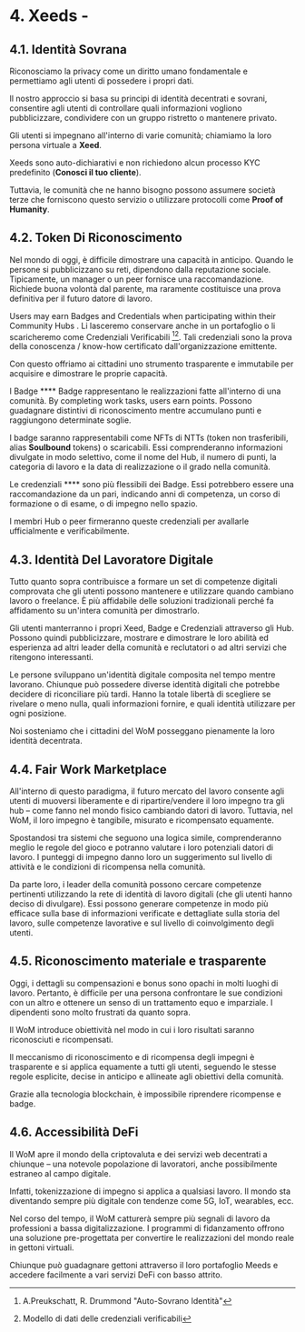 # 4. Xeeds - <unk>

## 4.1. Identità Sovrana

Riconosciamo la privacy come un diritto umano fondamentale e permettiamo agli utenti di possedere i propri dati.

Il nostro approccio si basa su principi di identità decentrati e sovrani, consentire agli utenti di controllare quali informazioni vogliono pubblicizzare, condividere con un gruppo ristretto o mantenere privato.

Gli utenti si impegnano all'interno di varie comunità; chiamiamo la loro persona virtuale a **__Xeed__**.

Xeeds sono auto-dichiarativi e non richiedono alcun processo KYC predefinito (__Conosci il tuo cliente__).

Tuttavia, le comunità che ne hanno bisogno possono assumere società terze che forniscono questo servizio o utilizzare protocolli come __Proof of Humanity__.

## 4.2. Token Di Riconoscimento

Nel mondo di oggi, è difficile dimostrare una capacità in anticipo. Quando le persone si pubblicizzano su reti, dipendono dalla reputazione sociale. Tipicamente, un manager o un peer fornisce una raccomandazione. Richiede buona volontà dal parente, ma raramente costituisce una prova definitiva per il futuro datore di lavoro.

Users may earn Badges and Credentials when participating within their Community Hubs . Li lasceremo conservare anche in un portafoglio o li scaricheremo come Credenziali Verificabili [^7][^8]. Tali credenziali sono la prova della conoscenza / know-how certificato dall'organizzazione emittente.

Con questo offriamo ai cittadini uno strumento trasparente e immutabile per acquisire e dimostrare le proprie capacità.

I Badge **** Badge rappresentano le realizzazioni fatte all'interno di una comunità. By completing work tasks, users earn points. Possono guadagnare distintivi di riconoscimento mentre accumulano punti e raggiungono determinate soglie.

I badge saranno rappresentabili come NFTs di NTTs (token non trasferibili, alias __Soulbound__ tokens) o scaricabili. Essi comprenderanno informazioni divulgate in modo selettivo, come il nome del Hub, il numero di punti, la categoria di lavoro e la data di realizzazione o il grado nella comunità.

Le credenziali **** sono più flessibili dei Badge. Essi potrebbero essere una raccomandazione da un pari, indicando anni di competenza, un corso di formazione o di esame, o di impegno nello spazio.

I membri Hub o peer firmeranno queste credenziali per avallarle ufficialmente e verificabilmente.

## 4.3. Identità Del Lavoratore Digitale

Tutto quanto sopra contribuisce a formare un set di competenze digitali comprovata che gli utenti possono mantenere e utilizzare quando cambiano lavoro o freelance. È più affidabile delle soluzioni tradizionali perché fa affidamento su un'intera comunità per dimostrarlo.

Gli utenti manterranno i propri Xeed, Badge e Credenziali attraverso gli Hub. Possono quindi pubblicizzare, mostrare e dimostrare le loro abilità ed esperienza ad altri leader della comunità e reclutatori o ad altri servizi che ritengono interessanti.

Le persone sviluppano un'identità digitale composita nel tempo mentre lavorano. Chiunque può possedere diverse identità digitali che potrebbe decidere di riconciliare più tardi. Hanno la totale libertà di scegliere se rivelare o meno nulla, quali informazioni fornire, e quali identità utilizzare per ogni posizione.

Noi sosteniamo che i cittadini del WoM posseggano pienamente la loro identità decentrata.

## 4.4. Fair Work Marketplace

All'interno di questo paradigma, il futuro mercato del lavoro consente agli utenti di muoversi liberamente e di ripartire/vendere il loro impegno tra gli hub – come fanno nel mondo fisico cambiando datori di lavoro. Tuttavia, nel WoM, il loro impegno è tangibile, misurato e ricompensato equamente.

Spostandosi tra sistemi che seguono una logica simile, comprenderanno meglio le regole del gioco e potranno valutare i loro potenziali datori di lavoro. I punteggi di impegno danno loro un suggerimento sul livello di attività e le condizioni di ricompensa nella comunità.

Da parte loro, i leader della comunità possono cercare competenze pertinenti utilizzando la rete di identità di lavoro digitali (che gli utenti hanno deciso di divulgare). Essi possono generare competenze in modo più efficace sulla base di informazioni verificate e dettagliate sulla storia del lavoro, sulle competenze lavorative e sul livello di coinvolgimento degli utenti.

## 4.5. Riconoscimento materiale e trasparente

Oggi, i dettagli su compensazioni e bonus sono opachi in molti luoghi di lavoro. Pertanto, è difficile per una persona confrontare le sue condizioni con un altro e ottenere un senso di un trattamento equo e imparziale. I dipendenti sono molto frustrati da quanto sopra.

Il WoM introduce obiettività nel modo in cui i loro risultati saranno riconosciuti e ricompensati.

Il meccanismo di riconoscimento e di ricompensa degli impegni è trasparente e si applica equamente a tutti gli utenti, seguendo le stesse regole esplicite, decise in anticipo e allineate agli obiettivi della comunità.

Grazie alla tecnologia blockchain, è impossibile riprendere ricompense e badge.

## 4.6. Accessibilità DeFi

Il WoM apre il mondo della criptovaluta e dei servizi web decentrati a chiunque – una notevole popolazione di lavoratori, anche possibilmente estraneo al campo digitale.

Infatti, tokenizzazione di impegno si applica a qualsiasi lavoro. Il mondo sta diventando sempre più digitale con tendenze come 5G, IoT, wearables, ecc.

Nel corso del tempo, il WoM catturerà sempre più segnali di lavoro da professioni a bassa digitalizzazione. I programmi di fidanzamento offrono una soluzione pre-progettata per convertire le realizzazioni del mondo reale in gettoni virtuali.

Chiunque può guadagnare gettoni attraverso il loro portafoglio Meeds e accedere facilmente a vari servizi DeFi con basso attrito.

[^7]: A.Preukschatt, R. Drummond "Auto-Sovrano Identità"
[^8]: Modello di dati delle credenziali verificabili
